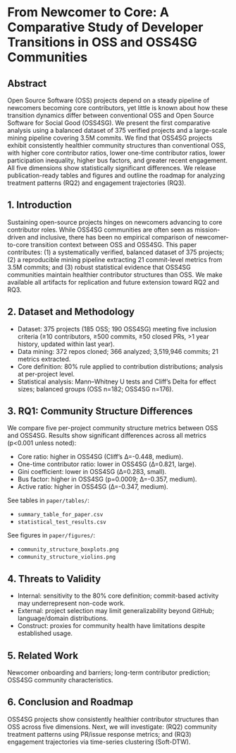# From Newcomer to Core: A Comparative Study of Developer Transitions in OSS and OSS4SG Communities

## Abstract
Open Source Software (OSS) projects depend on a steady pipeline of newcomers becoming core contributors, yet little is known about how these transition dynamics differ between conventional OSS and Open Source Software for Social Good (OSS4SG). We present the first comparative analysis using a balanced dataset of 375 verified projects and a large-scale mining pipeline covering 3.5M commits. We find that OSS4SG projects exhibit consistently healthier community structures than conventional OSS, with higher core contributor ratios, lower one-time contributor ratios, lower participation inequality, higher bus factors, and greater recent engagement. All five dimensions show statistically significant differences. We release publication-ready tables and figures and outline the roadmap for analyzing treatment patterns (RQ2) and engagement trajectories (RQ3).

## 1. Introduction
Sustaining open-source projects hinges on newcomers advancing to core contributor roles. While OSS4SG communities are often seen as mission-driven and inclusive, there has been no empirical comparison of newcomer-to-core transition context between OSS and OSS4SG. This paper contributes: (1) a systematically verified, balanced dataset of 375 projects; (2) a reproducible mining pipeline extracting 21 commit-level metrics from 3.5M commits; and (3) robust statistical evidence that OSS4SG communities maintain healthier contributor structures than OSS. We make available all artifacts for replication and future extension toward RQ2 and RQ3.

## 2. Dataset and Methodology
- Dataset: 375 projects (185 OSS; 190 OSS4SG) meeting five inclusion criteria (≥10 contributors, ≥500 commits, ≥50 closed PRs, >1 year history, updated within last year).
- Data mining: 372 repos cloned; 366 analyzed; 3,519,946 commits; 21 metrics extracted.
- Core definition: 80% rule applied to contribution distributions; analysis at per-project level.
- Statistical analysis: Mann–Whitney U tests and Cliff’s Delta for effect sizes; balanced groups (OSS n=182; OSS4SG n=176).

## 3. RQ1: Community Structure Differences
We compare five per-project community structure metrics between OSS and OSS4SG. Results show significant differences across all metrics (p<0.001 unless noted):
- Core ratio: higher in OSS4SG (Cliff’s Δ=-0.448, medium).
- One-time contributor ratio: lower in OSS4SG (Δ=0.821, large).
- Gini coefficient: lower in OSS4SG (Δ=0.283, small).
- Bus factor: higher in OSS4SG (p=0.0009; Δ=-0.357, medium).
- Active ratio: higher in OSS4SG (Δ=-0.347, medium).

See tables in `paper/tables/`:
- `summary_table_for_paper.csv`
- `statistical_test_results.csv`

See figures in `paper/figures/`:
- `community_structure_boxplots.png`
- `community_structure_violins.png`

## 4. Threats to Validity
- Internal: sensitivity to the 80% core definition; commit-based activity may underrepresent non-code work.
- External: project selection may limit generalizability beyond GitHub; language/domain distributions.
- Construct: proxies for community health have limitations despite established usage.

## 5. Related Work
Newcomer onboarding and barriers; long-term contributor prediction; OSS4SG community characteristics.

## 6. Conclusion and Roadmap
OSS4SG projects show consistently healthier contributor structures than OSS across five dimensions. Next, we will investigate: (RQ2) community treatment patterns using PR/issue response metrics; and (RQ3) engagement trajectories via time-series clustering (Soft-DTW).